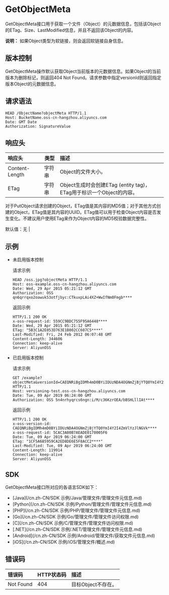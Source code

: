# GetObjectMeta

GetObjectMeta接口用于获取一个文件（Object）的元数据信息，包括该Object的ETag、Size、LastModified信息，并且不返回该Object的内容。

**说明：** 如果Object类型为软链接，则会返回软链接自身信息。

## 版本控制

GetObjectMeta操作默认获取Object当前版本的元数据信息。如果Object的当前版本为删除标记，则返回404 Not Found。请求参数中指定versionId则返回指定版本Object的元数据信息。

## 请求语法

```
HEAD /ObjectName?objectMeta HTTP/1.1
Host: BucketName.oss-cn-hangzhou.aliyuncs.com
Date: GMT Date
Authorization: SignatureValue
```

## 响应头

|响应头|类型|描述|
|:--|--|:-|
|Content-Length|字符串|Object的文件大小。 |
|ETag|字符串|Object生成时会创建ETag \(entity tag\)，ETag用于标识一个Object的内容。

对于PutObject请求创建的Object，ETag值是其内容的MD5值；对于其他方式创建的Object，ETag值是其内容的UUID。ETag值可以用于检查Object内容是否发生变化。不建议用户使用ETag来作为Object内容的MD5校验数据完整性。

默认值：无 |

## 示例

-   未启用版本控制

    请求示例

    ```
    HEAD /oss.jpg?objectMeta HTTP/1.1
    Host: oss-example.oss-cn-hangzhou.aliyuncs.com
    Date: Wed, 29 Apr 2015 05:21:12 GMT
    Authorization: OSS qn6qrrqxo2oawuk53otfjbyc:CTkuxpLAi4XZ+WwIfNm0Fmgb****
    ```

    返回示例

    ```
    HTTP/1.1 200 OK
    x-oss-request-id: 559CC9BDC755F95A6448****
    Date: Wed, 29 Apr 2015 05:21:12 GMT
    ETag: "5B3C1A2E053D763E1B002CC607C5****"
    Last-Modified: Fri, 24 Feb 2012 06:07:48 GMT
    Content-Length: 344606
    Connection: keep-alive
    Server: AliyunOSS
    ```

-   已启用版本控制

    请求示例

    ```
    GET /example?objectMeta&versionId=CAEQNRiBgIDMh4mD0BYiIDUzNDA4OGNmZjBjYTQ0YmI4Y2I4ZmVlYzJlNGVk**** HTTP/1.1
    Host: versioning-test.oss-cn-hangzhou.aliyuncs.com
    Date: Tue, 09 Apr 2019 06:24:00 GMT
    Authorization: OSS 5n4nrhyqrcs6ngn:i/M/c36KzrOEA/bBSHLllIAt****
    ```

    返回示例

    ```
    HTTP/1.1 200 OK
    x-oss-version-id: CAEQNRiBgIDMh4mD0BYiIDUzNDA4OGNmZjBjYTQ0YmI4Y2I4ZmVlYzJlNGVk****
    x-oss-request-id: 5CAC3A80B7AEADE0170005F6
    Date: Tue, 09 Apr 2019 06:24:00 GMT
    ETag: "1CF5A685959CA2ED8DE6E5F8ACC2****"
    Last-Modified: Tue, 09 Apr 2019 06:24:00 GMT
    Content-Length: 119914
    Connection: keep-alive
    Server: AliyunOSS
    ```


## SDK

GetObjectMeta接口所对应的各语言SDK如下：

-   [Java](/cn.zh-CN/SDK 示例/Java/管理文件/管理文件元信息.md)
-   [Python](/cn.zh-CN/SDK 示例/Python/管理文件/管理文件元信息.md)
-   [PHP](/cn.zh-CN/SDK 示例/PHP/管理文件/管理文件元信息.md)
-   [Go](/cn.zh-CN/SDK 示例/Go/管理文件/管理文件访问权限.md)
-   [C](/cn.zh-CN/SDK 示例/C/管理文件/管理文件访问权限.md)
-   [.NET](/cn.zh-CN/SDK 示例/.NET/管理文件/管理文件元信息.md)
-   [Android](/cn.zh-CN/SDK 示例/Android/管理文件/获取文件元信息.md)
-   [iOS](/cn.zh-CN/SDK 示例/iOS/管理文件/概述.md)

## 错误码

|错误码|HTTP状态码|描述|
|:--|:------|:-|
|Not Found|404|目标Object不存在。|

